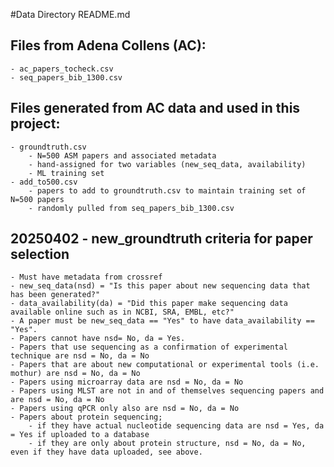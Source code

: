 #Data Directory README.md

## Files from Adena Collens (AC):
    - ac_papers_tocheck.csv
    - seq_papers_bib_1300.csv
    
## Files generated from AC data and used in this project:
    - groundtruth.csv 
        - N=500 ASM papers and associated metadata
        - hand-assigned for two variables (new_seq_data, availability)
        - ML training set
    - add_to500.csv
        - papers to add to groundtruth.csv to maintain training set of N=500 papers
        - randomly pulled from seq_papers_bib_1300.csv
        
## 20250402 - new_groundtruth criteria for paper selection
    - Must have metadata from crossref
    - new_seq_data(nsd) = "Is this paper about new sequencing data that has been generated?"
    - data_availability(da) = "Did this paper make sequencing data available online such as in NCBI, SRA, EMBL, etc?" 
    - A paper must be new_seq_data == "Yes" to have data_availability == "Yes". 
    - Papers cannot have nsd= No, da = Yes.
    - Papers that use sequencing as a confirmation of experimental technique are nsd = No, da = No
    - Papers that are about new computational or experimental tools (i.e. mothur) are nsd = No, da = No
    - Papers using microarray data are nsd = No, da = No
    - Papers using MLST are not in and of themselves sequencing papers and are nsd = No, da = No
    - Papers using qPCR only also are nsd = No, da = No 
    - Papers about protein sequencing; 
        - if they have actual nucleotide sequencing data are nsd = Yes, da = Yes if uploaded to a database
        - if they are only about protein structure, nsd = No, da = No, even if they have data uploaded, see above.
    
  
